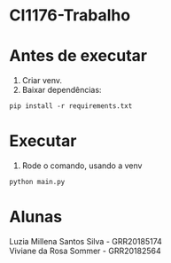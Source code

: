 # CI1176-Trabalho

# Antes de executar
1. Criar venv.
2. Baixar dependências:
```
pip install -r requirements.txt
```

# Executar
1. Rode o comando, usando a venv
```
python main.py
```

# Alunas
Luzia Millena Santos Silva - GRR20185174 \
Viviane da Rosa Sommer - GRR20182564